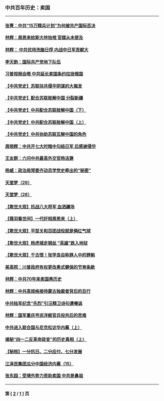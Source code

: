 ### 中共百年历史：卖国
---
#### [张菁：中共“15万精兵计划”为何被共产国际否决](../../pages/nf1176117/n13967677.md?08060430) 
#### [林辉：周恩来给斯大林抬棺 官媒从未提及](../../pages/nf1176117/n13961173.md?08060430) 
#### [林辉： 中共优待洗脑日俘 内战中日军贡献大](../../pages/nf1176117/n13624644.md?08060430) 
#### [李天韵：国际共产党地下队伍](../../pages/nf1176117/n13611808.md?08060430) 
#### [习普视频会晤 中共延长卖国条约拉拢俄国](../../pages/nf1176117/n13060971.md?08060430) 
#### [【中共党史】苏联扶共侵华阴谋的大揭发](../../pages/nf1176117/n13056050.md?08060430) 
#### [【中共党史】配合苏联肢解中国 分裂新疆](../../pages/nf1176117/n13040700.md?08060430) 
#### [【中共党史】中共配合苏联肢解中国（下）](../../pages/nf1176117/n13035660.md?08060430) 
#### [【中共党史】中共配合苏联肢解中国（上）](../../pages/nf1176117/n13030262.md?08060430) 
#### [【中共党史】中共协助苏联瓦解中国的角色](../../pages/nf1176117/n13018109.md?08060430) 
#### [周晓辉：中共开七大时暗中勾结日军 后感谢侵华](../../pages/nf1176117/n12921960.md?08060430) 
#### [王友群：六问中共最高外交官杨洁篪](../../pages/nf1176117/n12836495.md?08060430) 
#### [杨威：政治局常委齐动员学党史牵出的“秘密”](../../pages/nf1176117/n12764642.md?08060430) 
#### [天堂梦（29）](../../pages/nf1176117/n12408465.md?08060430) 
#### [天堂梦（28）](../../pages/nf1176117/n12408309.md?08060430) 
#### [【欺世大观】抗战八大将军 血洒疆场](../../pages/nf1176117/n12357044.md?08060430) 
#### [【薇羽看世间】一代奸相周恩来（上）](../../pages/nf1176117/n12401109.md?08060430) 
#### [【欺世大观】平型关和百团战役就是俩红气球](../../pages/nf1176117/n12359157.md?08060430) 
#### [【欺世大观】杨虎城走钢丝 “英雄”跌入地狱](../../pages/nf1176117/n12358840.md?08060430) 
#### [【欺世大观】千古恨！张学良自称罪人中的罪魁](../../pages/nf1176117/n12358629.md?08060430) 
#### [美高院：川普政府有权更改奥式健保的节育条款](../../pages/nf1176117/n12242171.md?08060430) 
#### [林辉：中共70年来卖国黑历史](../../pages/nf1176117/n11552181.md?08060430) 
#### [林辉：中共高规格接待蒙古独裁者背后的丑行](../../pages/nf1176117/n11225005.md?08060430) 
#### [中共陆军纪念“先烈”引汪精卫诗句遭嘲讽](../../pages/nf1176117/n11153345.md?08060430) 
#### [林辉：国军重庆号巡洋舰官兵投共后的苦难](../../pages/nf1176117/n10997801.md?08060430) 
#### [中共进入联合国与尼克松访华内幕（上）](../../pages/nf1176117/n10138788.md?08060430) 
#### [揭秘“四一二反革命政变”的历史真相（上）](../../pages/nf1176117/n9996650.md?08060430) 
#### [【秘档】一分抗日、二分应付、七分发展](../../pages/nf1176117/n9331484.md?08060430) 
#### [江泽民集团瓜分中国经济内幕（15）](../../pages/nf1176117/n9268584.md?08060430) 
#### [张东园：受境外势力资助卖国 中共是鼻祖](../../pages/nf1176117/n9272480.md?08060430) 

---
#### 第 [ [2](./2.md?08060430) / [1](./1.md?08060430) ] 页
